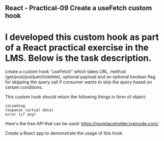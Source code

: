 ## React - Practical-09 Create a useFetch custom hook

# I developed this custom hook as part of a React practical exercise in the LMS. Below is the task description.

create a custom hook "useFetch" which takes URL, method (get/post/put/patch/delete), optional payload and an optional boolean flag for skipping the query call if consumer wants to skip the query based on certain conditions.

This custom hook should return the following things in form of object:

    isLoading
    response (actual data)
    error (if any)

Here's the free API that can be used: https://jsonplaceholder.typicode.com/

Create a React app to demonstrate the usage of this hook.

